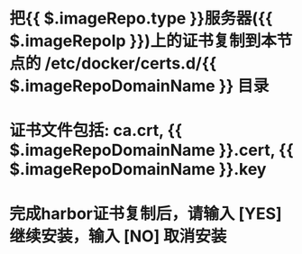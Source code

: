 # 把{{ $.imageRepo.type }}服务器({{ $.imageRepoIp }})上的证书复制到本节点的 /etc/docker/certs.d/{{ $.imageRepoDomainName }} 目录
# 证书文件包括: ca.crt, {{ $.imageRepoDomainName }}.cert, {{ $.imageRepoDomainName }}.key
# 完成harbor证书复制后，请输入 [YES] 继续安装，输入 [NO] 取消安装
